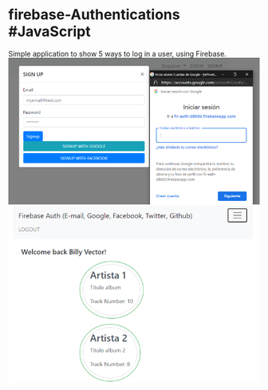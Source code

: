 # firebase-Authentications #JavaScript
Simple application to show 5 ways to log in a user, using Firebase.
![javaScript-Firebase-authenthications1](https://github.com/BillyVector117/firebase-Authentications/blob/main/firebase-fb-google-auth.png)
![javaScript-Firebase-authenthications2](https://github.com/BillyVector117/firebase-Authentications/blob/main/fireAuth.png)
